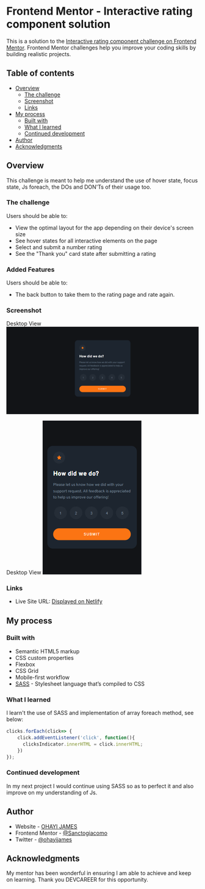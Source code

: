 # Frontend Mentor - Interactive rating component solution

This is a solution to the [Interactive rating component challenge on Frontend Mentor](https://www.frontendmentor.io/challenges/interactive-rating-component-koxpeBUmI). Frontend Mentor challenges help you improve your coding skills by building realistic projects. 

## Table of contents

- [Overview](#overview)
  - [The challenge](#the-challenge)
  - [Screenshot](#screenshot)
  - [Links](#links)
- [My process](#my-process)
  - [Built with](#built-with)
  - [What I learned](#what-i-learned)
  - [Continued development](#continued-development)
- [Author](#author)
- [Acknowledgments](#acknowledgments)


## Overview
This challenge is meant to help me understand the use of hover state, focus state, Js foreach, the DOs and DON'Ts of their usage too.

### The challenge

Users should be able to:

- View the optimal layout for the app depending on their device's screen size
- See hover states for all interactive elements on the page
- Select and submit a number rating
- See the "Thank you" card state after submitting a rating

### Added Features 

Users should be able to:

- The back button to take them to the rating page and rate again.



### Screenshot

Desktop View
![Desktop](./screenshots/Website-Design.png)

Desktop View
![Mobile](./screenshots/Mobile-Design.png)



### Links

- Live Site URL: [Displayed on Netlify](https://ratinghacktober.netlify.app/)

## My process

### Built with

- Semantic HTML5 markup
- CSS custom properties
- Flexbox
- CSS Grid
- Mobile-first workflow
- [SASS](https://sass-lang.com/documentation/) - Stylesheet language that’s compiled to CSS


### What I learned
I learn't the use of SASS and implementation of array foreach method, see below:


```js
clicks.forEach(click=> {
    click.addEventListener('click', function(){
      clicksIndicator.innerHTML = click.innerHTML;
    })
});
```



### Continued development

In my next project I would continue using SASS so as to perfect it and also improve on my understanding of Js.


## Author

- Website - [OHAYI JAMES](https://calculus001.netlify.app)
- Frontend Mentor - [@Sanctogiacomo](https://www.frontendmentor.io/profile/Sanctogiacomo)
- Twitter - [@ohayijames](https://://www.twitter.com/ohayijames)


## Acknowledgments
My mentor has been wonderful in ensuring I am able to achieve and keep on learning. Thank you DEVCAREER for this opportunity.
